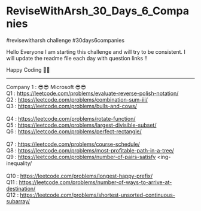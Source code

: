# ReviseWithArsh_30_Days_6_Companies
#revisewitharsh challenge #30days6companies

Hello Everyone I am starting this challenge and will try to be consistent.
I will update the readme file each day with question links !! 

Happy Coding 🤗😎

-------------------------------------------------------------------------------------------------------------------------------------------------------------

Company 1 : 😎😎 Microsoft 😎😎 <br>
Q1 : https://leetcode.com/problems/evaluate-reverse-polish-notation/ <br>
Q2 : https://leetcode.com/problems/combination-sum-iii/<br>
Q3 : https://leetcode.com/problems/bulls-and-cows/<br>
<br>
Q4 : https://leetcode.com/problems/rotate-function/<br>
Q5 : https://leetcode.com/problems/largest-divisible-subset/ <br>
Q6 : https://leetcode.com/problems/perfect-rectangle/ <br>
<br>
Q7 : https://leetcode.com/problems/course-schedule/ <br>
Q8 : https://leetcode.com/problems/most-profitable-path-in-a-tree/ <br>
Q9 : https://leetcode.com/problems/number-of-pairs-satisfy <ing-inequality/ <br>
<br>
Q10 : https://leetcode.com/problems/longest-happy-prefix/ <br>
Q11 : https://leetcode.com/problems/number-of-ways-to-arrive-at-destination/ <br>
Q12 : https://leetcode.com/problems/shortest-unsorted-continuous-subarray/ <br>
<br>
